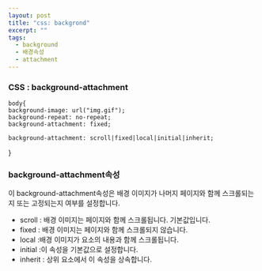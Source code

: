 ```yaml
---
layout: post
title: "css: backgrond"
excerpt: ""
tags: 
  - background
  - 배경속성
  - attachment
---
```


### CSS : background-attachment

    body{
    background-image: url("img.gif");
    background-repeat: no-repeat;
    background-attachment: fixed;
    
    background-attachment: scroll|fixed|local|initial|inherit;
}

### background-attachment속성

이 background-attachment속성은 배경 이미지가 나머지 페이지와 함께 스크롤되는지 또는 고정되는지 여부를 설정합니다.

- scroll : 배경 이미지는 페이지와 함께 스크롤됩니다. 기본값입니다.
- fixed : 배경 이미지는 페이지와 함께 스크롤되지 않습니다.
- local :배경 이미지가 요소의 내용과 함께 스크롤됩니다.
- initial :이 속성을 기본값으로 설정합니다.
- inherit : 상위 요소에서 이 속성을 상속합니다. 
